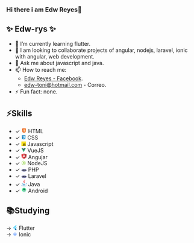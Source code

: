 ### Hi there i am Edw Reyes👋


## ✨ **Edw-rys** ✨

- 🌱 I’m currently learning flutter.
- 👯 I am looking to collaborate projects of angular, nodejs, laravel, ionic with angular, web development.
- 💬 Ask me about javascript and java.
- 📫 How to reach me: 
  * [Edw Reyes - Facebook](https://www.facebook.com/edw.rysv/).
  * edw-toni@hotmail.com - Correo.
- ⚡ Fun fact: none.

## ⚡️Skills
* ✓ <img src="https://github.com/edw-rys/edw-rys/blob/master/.github/html5.png" width="14"> HTML <br>
* ✓ <img src="https://github.com/edw-rys/edw-rys/blob/master/.github/css.jpg" width="12"> CSS <br>
* ✓ <img src="https://github.com/edw-rys/edw-rys/blob/master/.github/js.png" width="12"> Javascript <br>
* ✓ <img src="https://github.com/edw-rys/edw-rys/blob/master/.github/vue.png" width="12"> VueJS <br>
* ✓ <img src="https://github.com/edw-rys/edw-rys/blob/master/.github/angular.png" width="14"> Angujar <br>
* ✓ <img src="https://github.com/edw-rys/edw-rys/blob/master/.github/node-js.png" width="12"> NodeJS <br>
* ✓ <img src="https://github.com/edw-rys/edw-rys/blob/master/.github/php.png" width="14"> PHP <br>
* ✓ <img src="https://github.com/edw-rys/edw-rys/blob/master/.github/php.png" width="14"> Laravel <br>
* ✓ <img src="https://github.com/edw-rys/edw-rys/blob/master/.github/java.png" width="14"> Java <br>
* ✓ <img src="https://github.com/edw-rys/edw-rys/blob/master/.github/android.png" width="14"> Android <br>


## 📚Studying
→ <img src="https://github.com/edw-rys/edw-rys/blob/master/.github/flutter.png" width="12"> Flutter <br>
→ <img src="https://github.com/edw-rys/edw-rys/blob/master/.github/ionic.png" width="12"> Ionic <br>
